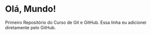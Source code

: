 # Olá, Mundo!
 Primeiro Repositório do Curso de Git e GitHub.
 Essa linha eu adicionei diretamente pelo GitHub.
